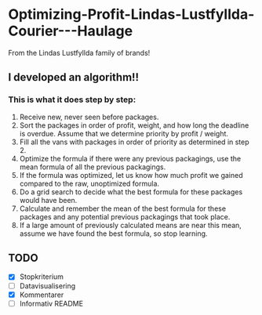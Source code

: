# Optimizing-Profit-Lindas-Lustfyllda-Courier---Haulage
From the Lindas Lustfyllda family of brands!

## I developed an algorithm!!
### This is what it does step by step:
1. Receive new, never seen before packages.
2. Sort the packages in order of profit, weight, and how long the deadline is overdue.
Assume that we determine priority by profit / weight.
3. Fill all the vans with packages in order of priority as determined in step 2.
4. Optimize the formula if there were any previous packagings, use the mean formula of all the previous packagings.
5. If the formula was optimized, let us know how much profit we gained compared to the raw, unoptimized formula.
6. Do a grid search to decide what the best formula for these packages would have been.
7. Calculate and remember the mean of the best formula for these packages and any potential previous packagings that took place.
8. If a large amount of previously calculated means are near this mean, assume we have found the best formula, so stop learning.

## TODO
- [x] Stopkriterium
- [ ] Datavisualisering
- [x] Kommentarer
- [ ] Informativ README